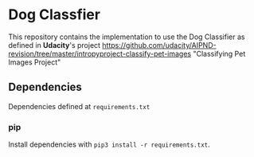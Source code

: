 # Dog Classfier
This repository contains the implementation to use the Dog Classifier as defined in **Udacity**'s project https://github.com/udacity/AIPND-revision/tree/master/intropyproject-classify-pet-images "Classifying Pet Images Project"

## Dependencies

Dependencies defined at `requirements.txt`

### pip

Install dependencies with `pip3 install -r requirements.txt`.